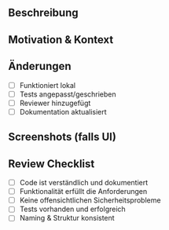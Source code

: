 ## Beschreibung
<!-- Beschreibe die Änderungen -->

## Motivation & Kontext
<!-- Warum ist diese Änderung notwendig? -->

## Änderungen
- [ ] Funktioniert lokal
- [ ] Tests angepasst/geschrieben
- [ ] Reviewer hinzugefügt
- [ ] Dokumentation aktualisiert

## Screenshots (falls UI)

## Review Checklist
- [ ] Code ist verständlich und dokumentiert
- [ ] Funktionalität erfüllt die Anforderungen
- [ ] Keine offensichtlichen Sicherheitsprobleme
- [ ] Tests vorhanden und erfolgreich
- [ ] Naming & Struktur konsistent
